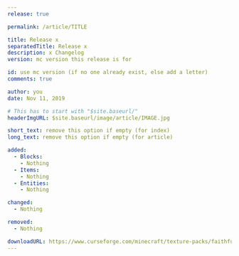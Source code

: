 ```yaml
---
release: true

permalink: /article/TITLE

title: Release x
separatedTitle: Release x
description: x Changelog
version: mc version this release is for

id: use mc version (if no one already exist, else add a letter)
comments: true

author: you
date: Nov 11, 2019

# This has to start with "$site.baseurl/"
headerImgURL: $site.baseurl/image/article/IMAGE.jpg

short_text: remove this option if empty (for index)
long_text: remove this option if empty (for article)

added:
  - Blocks:
    - Nothing
  - Items:
    - Nothing
  - Entities:
  	- Nothing

changed:
  - Nothing

removed:
  - Nothing

downloadURL: https://www.curseforge.com/minecraft/texture-packs/faithful-3d/files/...
---
```

